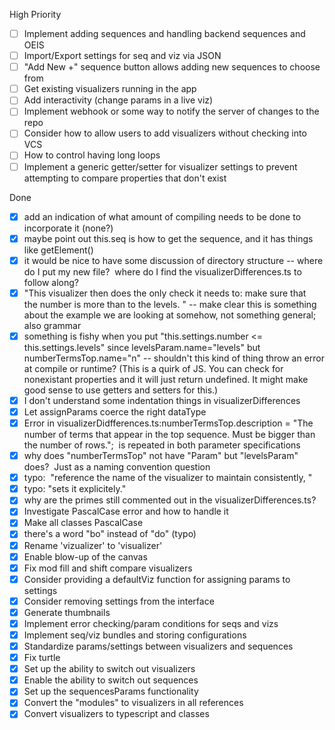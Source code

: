 High Priority

- [ ] Implement adding sequences and handling backend sequences and OEIS
- [ ] Import/Export settings for seq and viz via JSON
- [ ] "Add New +" sequence button allows adding new sequences to choose from
- [ ] Get existing visualizers running in the app
- [ ] Add interactivity (change params in a live viz)
- [ ] Implement webhook or some way to notify the server of changes to the repo
- [ ] Consider how to allow users to add visualizers without checking into VCS
- [ ] How to control having long loops
- [ ] Implement a generic getter/setter for visualizer settings to prevent attempting to compare properties that don't exist

Done
- [x] add an indication of what amount of compiling needs to be done to incorporate it (none?)
- [x] maybe point out this.seq is how to get the sequence, and it has things like getElement()
- [x] it would be nice to have some discussion of directory structure -- where do I put my new file?  where do I find the visualizerDifferences.ts to follow along?
- [x] "This visualizer then does the only check it needs to: make sure that the number is more than to the levels. " -- make clear this is something about the example we are looking at somehow, not something general; also grammar
- [x] something is fishy when you put "this.settings.number <= this.settings.levels" since levelsParam.name="levels" but numberTermsTop.name="n" -- shouldn't this kind of thing throw an error at compile or runtime? (This is a quirk of JS. You can check for nonexistant properties and it will just return undefined. It might make good sense to use getters and setters for this.)
- [x] I don't understand some indentation things in visualizerDifferences
- [x] Let assignParams coerce the right dataType
- [x] Error in visualizerDidfferences.ts:numberTermsTop.description = "The number of terms that appear in the top sequence. Must be bigger than the number of rows.";  is repeated in both parameter specifications
- [x] why does "numberTermsTop" not have "Param" but "levelsParam" does?  Just as a naming convention question
- [x] typo:  "reference the name of the visualizer to maintain consistently, "
- [x] typo: "sets it explicitely."
- [x] why are the primes still commented out in the visualizerDifferences.ts?
- [x] Investigate PascalCase error and how to handle it
- [x] Make all classes PascalCase
- [x] there's a word "bo" instead of "do" (typo)
- [x] Rename 'vizualizer' to 'visualizer'
- [x] Enable blow-up of the canvas
- [x] Fix mod fill and shift compare visualizers
- [x] Consider providing a defaultViz function for assigning params to settings
- [x] Consider removing settings from the interface
- [x] Generate thumbnails
- [x] Implement error checking/param conditions for seqs and vizs
- [x] Implement seq/viz bundles and storing configurations
- [x] Standardize params/settings between visualizers and sequences
- [x] Fix turtle
- [x] Set up the ability to switch out visualizers
- [x] Enable the ability to switch out sequences
- [x] Set up the sequencesParams functionality
- [x] Convert the "modules" to visualizers in all references
- [x] Convert visualizers to typescript and classes
